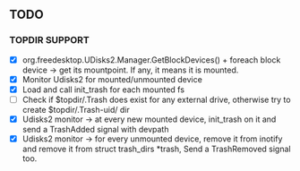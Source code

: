 ## TODO

### TOPDIR SUPPORT
- [x] org.freedesktop.UDisks2.Manager.GetBlockDevices() + foreach block device -> get its mountpoint. If any, it means it is mounted.
- [x] Monitor Udisks2 for mounted/unmounted device
- [x] Load and call init_trash for each mounted fs
- [ ] Check if $topdir/.Trash does exist for any external drive, otherwise try to create $topdir/.Trash-uid/ dir
- [x] Udisks2 monitor -> at every new mounted device, init_trash on it and send a TrashAdded signal with devpath
- [x] Udisks2 monitor -> for every unmounted device, remove it from inotify and remove it from struct trash_dirs *trash, Send a TrashRemoved signal too.
